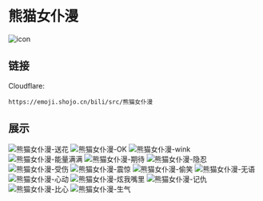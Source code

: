 # 熊猫女仆漫
![icon](https://emoji.shojo.cn/bili/src/熊猫女仆漫/icon.png)
## 链接
Cloudflare:
```
https://emoji.shojo.cn/bili/src/熊猫女仆漫
```
## 展示
![熊猫女仆漫-送花](https://emoji.shojo.cn/bili/src/熊猫女仆漫/熊猫女仆漫-送花.png)
![熊猫女仆漫-OK](https://emoji.shojo.cn/bili/src/熊猫女仆漫/熊猫女仆漫-OK.png)
![熊猫女仆漫-wink](https://emoji.shojo.cn/bili/src/熊猫女仆漫/熊猫女仆漫-wink.png)
![熊猫女仆漫-能量满满](https://emoji.shojo.cn/bili/src/熊猫女仆漫/熊猫女仆漫-能量满满.png)
![熊猫女仆漫-期待](https://emoji.shojo.cn/bili/src/熊猫女仆漫/熊猫女仆漫-期待.png)
![熊猫女仆漫-隐忍](https://emoji.shojo.cn/bili/src/熊猫女仆漫/熊猫女仆漫-隐忍.png)
![熊猫女仆漫-受伤](https://emoji.shojo.cn/bili/src/熊猫女仆漫/熊猫女仆漫-受伤.png)
![熊猫女仆漫-震惊](https://emoji.shojo.cn/bili/src/熊猫女仆漫/熊猫女仆漫-震惊.png)
![熊猫女仆漫-偷笑](https://emoji.shojo.cn/bili/src/熊猫女仆漫/熊猫女仆漫-偷笑.png)
![熊猫女仆漫-无语](https://emoji.shojo.cn/bili/src/熊猫女仆漫/熊猫女仆漫-无语.png)
![熊猫女仆漫-心动](https://emoji.shojo.cn/bili/src/熊猫女仆漫/熊猫女仆漫-心动.png)
![熊猫女仆漫-炫我嘴里](https://emoji.shojo.cn/bili/src/熊猫女仆漫/熊猫女仆漫-炫我嘴里.png)
![熊猫女仆漫-记仇](https://emoji.shojo.cn/bili/src/熊猫女仆漫/熊猫女仆漫-记仇.png)
![熊猫女仆漫-比心](https://emoji.shojo.cn/bili/src/熊猫女仆漫/熊猫女仆漫-比心.png)
![熊猫女仆漫-生气](https://emoji.shojo.cn/bili/src/熊猫女仆漫/熊猫女仆漫-生气.png)
